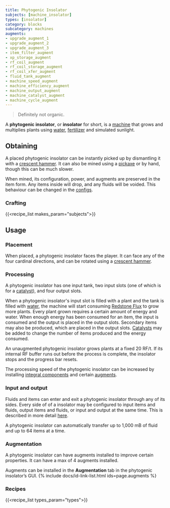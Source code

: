 ```yaml
---
title: Phytogenic Insolator
subjects: [machine_insolator]
types: [insolator]
category: blocks
subcategory: machines
augments:
- upgrade_augment_1
- upgrade_augment_2
- upgrade_augment_3
- item_filter_augment
- xp_storage_augment
- rf_coil_augment
- rf_coil_storage_augment
- rf_coil_xfer_augment
- fluid_tank_augment
- machine_speed_augment
- machine_efficiency_augment
- machine_output_augment
- machine_catalyst_augment
- machine_cycle_augment
---
```

> Definitely not organic.

A **phytogenic insolator**, or **insolator** for short, is a
[machine](../machines/) that grows and multiplies plants using
[water](https://minecraft.fandom.com/wiki/Water),
[fertilizer](../../thermal-expansion/catalysts#fertilizer) and simulated sunlight.

Obtaining
---------

A placed phytogenic insolator can be instantly picked up by dismantling it with
a [crescent hammer](../../thermal-foundation/crescent-hammer/). It can also be
mined using a [pickaxe](https://minecraft.fandom.com/wiki/Pickaxe) or by hand,
though this can be much slower.

When mined, its configuration, power, and augments are preserved in the item
form. Any items inside will drop, and any fluids will be voided. This behaviour
can be changed in the [configs](../../faq#configs).

### Crafting
{{<recipe_list makes_param="subjects">}}

Usage
-----

### Placement
When placed, a phytogenic insolator faces the player. It can face any of the
four cardinal directions, and can be rotated using a
[crescent hammer](../../thermal-foundation/crescent-hammer/).

### Processing
A phytogenic insolator has one input tank, two input slots (one of which is for
a [catalyst](../../thermal-expansion/catalysts#phytogenic-insolator)), and
four output slots.

When a phytogenic insolator's input slot is filled with a plant and the tank is
filled with [water](https://minecraft.fandom.com/wiki/Water), the machine will
start consuming [Redstone Flux](/docs/redstone-flux/) to grow more plants. Every
plant grown requires a certain amount of energy and water. When enough energy
has been consumed for an item, the input is consumed and the output is placed
in the output slots. Secondary items may also be produced, which are
placed in the output slots.
[Catalysts](../../thermal-expansion/catalysts#phytogenic-insolator) may be added
to change the number of items produced and the energy consumed.

An unaugmented phytogenic insolator grows plants at a fixed 20 RF/t. If its
internal RF buffer runs out before the process is complete, the insolator stops
and the progress bar resets.

The processing speed of the phytogenic insolator can be increased by installing
[integral components](#augmentation) and certain [augments](#augmentation).

### Input and output
Fluids and items can enter and exit a phytogenic insolator through any of its
sides. Every side of of a insolator may be configured to input items and fluids,
output items and fluids, or input and output at the same time. This is described
in more detail [here](../../thermal-expansion/machines#configuration).

A phytogenic insolator can automatically transfer up to 1,000 mB of fluid and up
to 64 items at a time.

### Augmentation
A phytogenic insolator can have augments installed to improve certain properties.
It can have a max of 4 augments installed.

Augments can be installed in the **Augmentation** tab in the phytogenic insolator’s GUI.
{% include docs/id-link-list.html ids=page.augments %}

### Recipes
{{<recipe_list types_param="types">}}